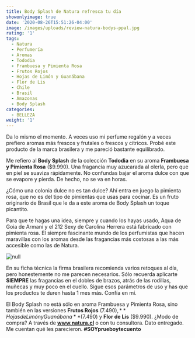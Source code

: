 ```yaml
---
title: Body Splash de Natura refresca tu día
showonlyimage: true
date: '2020-08-26T15:51:26-04:00'
image: /images/uploads/review-natura-bodys-ppal.jpg
rating: '1'
tags:
  - Natura
  - Perfumería
  - Aromas
  - Tododia
  - Frambuesa y Pimienta Rosa
  - Frutos Rojos
  - Hojas de Limón y Guanábana
  - Flor de Lis
  - Chile
  - Brasil
  - Amazonas
  - Body Splash
categories:
  - BELLEZA
weight: '1'
---
```

Da lo mismo el momento. A veces uso mi perfume regalón y a veces prefiero aromas más frescos y frutales o frescos y cítricos. Probé este producto de la marca brasilera y me pareció bastante equilibrado.

<!--more-->

Me refiero al **Body Splash** de la colección **Tododia** en su aroma **Frambuesa y Pimienta Rosa** ($9.990). Una fragancia muy azucarada al olerla, pero que en piel se suaviza rápidamente. No confundas bajar el aroma dulce con que se evapore y pierda. De hecho, no se va en horas.

¿Cómo una colonia dulce no es tan dulce? Ahí entra en juego la pimienta rosa, que no es del tipo de pimientas que usas para cocinar. Es un fruto originario de Brasil que le da a este aroma de Body Splash un toque picantito.

Para que te hagas una idea, siempre y cuando los hayas usado, Aqua de Goia de Armani y el 212 Sexy de Carolina Herrera está fabricado con pimienta rosa. El siempre fascinante mundo de los perfumistas que hacen maravillas con los aromas desde las fragancias más costosas a las más accesible como las de Natura.

![null](/images/uploads/review-natura-bodysplash-2.jpg)

En su ficha técnica la firma brasilera recomienda varios retoques al día, pero honestemente no me parecen necesarios. Sólo recuerda aplicarte **SIEMPRE** las fragancias en el dobles de brazos, atrás de las rodillas, muñecas y muy poco en el cuello. Sigue esos parámetros de uso y has que los productos te duren hasta 1 mes más. Confía en mí.

El Body Splash no está sólo en aroma Frambuesa y Pimienta Rosa, sino también en las versiones **Frutos Rojos** ($7.490), **Hojas de Limón y Guanábana** ($7.490) y **Flor de Lis** ($9.990). ¿Modo de compra? A través de **www.natura.cl** o con tu consultora. Dato entregado. Me cuentan qué les parecieron. **\#SOYprueboytecuento**
